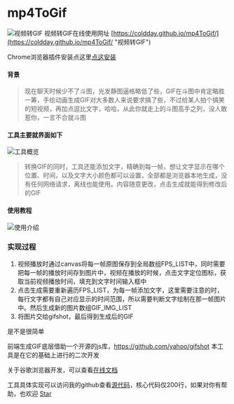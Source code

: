 # mp4ToGif
![](https://user-gold-cdn.xitu.io/2019/1/5/1681d4369f061a13?w=300&h=119&f=gif&s=810002 "视频转GIF")
视频转GIF在线使用网址 [https://coldday.github.io/mp4ToGif/](https://coldday.github.io/mp4ToGif/ "视频转GIF")

Chrome浏览器插件安装点这里[点这安装](https://chrome.google.com/webstore/detail/%E8%A7%86%E9%A2%91%E8%BD%ACgif/leddonjpeickjppkdpmojghbikcimbca "视频转GIF")

#### 背景   
> 现在聊天时候少不了斗图，光发静图逼格略低了些，GIF在斗图中肯定略胜一筹，手绘动画生成GIF对大多数人来说要求搞了些，不过给某人拍个搞笑的短视频，再加点逗比文字，哈哈，从此你就走上的斗图高手之列，没人敢惹你，一言不合就斗图

#### 工具主要就界面如下
![](https://user-gold-cdn.xitu.io/2019/1/5/1681d6c44a63f4c1?w=1148&h=704&f=png&s=303333 "工具概览")

> 转换GIF的同时，工具还能添加文字，精确到每一帧，想让文字显示在哪个位置、时间，以及文字大小颜色都可以设置，全部都是浏览器本地生成，没有任何网络请求，离线也能使用。内容随意更改，点击生成就能得到修改后的GIF

#### 使用教程
![](https://user-gold-cdn.xitu.io/2019/1/5/1681d7a6ff5588ad?w=1064&h=1420&f=png&s=342611 "使用介绍")
    
### 实现过程
1. 视频播放时通过canvas将每一帧原图保存到全局数组FPS_LIST中，同时需要把每一帧的播放时间存到图片中，视频在播放的时候，点击文字定位图标，获取当前视频播放时间，填充到文字时间输入框中
2. 点击生成需要重新遍历FPS_LIST，为每一帧添加文字，这里需要注意的时，每行文字都有自己对应显示的时间范围，所以需要判断文字绘制在那一帧图片中。然后生成新的图片数组GIF_IMG_LIST
3. 将图片交给gifshot，最后得到生成后的GIF

是不是很简单

前端生成GIF底层借助一个开源的js库，https://github.com/yahoo/gifshot
本工具是在它的基础上进行的二次开发

关于谷歌浏览器开发，可以查看[在线文档](https://github.com/kaola-fed/blog/issues/25 "视频转GIF")

工具具体实现可以访问我的github查看[源代码](https://github.com/ColdDay/mp4ToGif "视频转GIF")，核心代码仅200行，如果对你有帮助，也欢迎 [Star](https://github.com/ColdDay/mp4ToGif "mp4ToGif")
